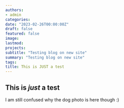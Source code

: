 ```yaml
---
authors:
- admin
categories:
date: "2023-02-26T00:00:00Z"
draft: false
featured: false
image:
lastmod:
projects: 
subtitle: "Testing blog on new site"
summary: "Testing blog on new site"
tags:
title: This is JUST a test
---
```



## This is *just* a test
I am still confused why the dog photo is here though :)